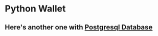 # Python Wallet
## Here's another one with [Postgresql Database](https://github.com/sulavmhrzn/python-wallet-postgresql) 
